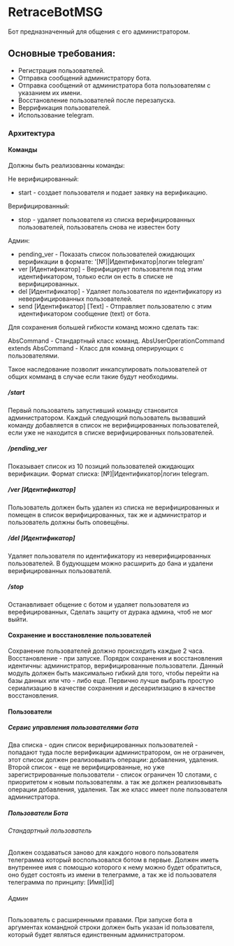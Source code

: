 # RetraceBotMSG

Бот предназначенный для общения с его администратором.

## Основные требования:
* Регистрация пользователей.
* Отправка сообщений администратору бота.
* Отправка сообщений от администратора бота пользователям с указанием их имени.
* Восстановление пользователей после перезапуска.
* Веррификация пользователей.
* Использование telegram.

### Архитектура

#### Команды
Должны быть реализованны команды:

Не верифицированный: 
* start - создает пользователя и подает заявку на верификацию.

Верифицированный:
* stop - удаляет пользователя из списка верифицированных пользователей, пользователь снова не известен
боту

Админ:
* pending_ver - Показать список пользователей ожидающих верификации в формате: 
'[№]|Идентификатор|логин telegram' 
* ver [Идентификатор] - Верифицирует пользователя под этим идентификатором, только если он есть в списке 
не верифицированных.
* del [Идентификатор] - Удаляет пользователя по идентификатору из неверифицированных пользователей.
* send [Идентификатор] [Text] - Отправляет пользователю с этим идентификатором сообщение (text)
от бота.

Для сохранения большей гибкости команд можно сделать так:

AbsCommand - Стандартный класс команд.
AbsUserOperationCommand extends AbsCommand - Класс для команд оперирующих с пользователями.

Такое наследование позволит инкапсулировать пользователей от общих комманд в случае если такие будут необходимы.

##### /start
Первый пользователь запустивший команду становится администратором.
Каждый следующий пользователь вызвавший команду добавляется в список не верифицированных пользователей, 
если уже не находится в списке верифицированных пользователей.

##### /pending_ver
Показывает список из 10 позиций пользователей ожидающих верификации.
Формат списка: [№]|Идентификатор|логин telegram.

##### /ver [Идентификатор]
Пользователь должен быть удален из списка не верифицированных и помещен в список верифицированных, 
так же и администратор и пользователь должны быть оповещёны.

##### /del [Идентификатор]
Удаляет пользователя по идентификатору из неверифицированных пользователей.
В будующщем можно расширить до бана и удалени верифицированных пользователй.

##### /stop
Останавливает общение с ботом и удаляет пользователя из верефицированных,
Сделать защиту от дурака админа, чтоб не мог выйти.

#### Сохранение и восстановление пользователей
Сохранение пользователей должно происходить каждые 2 часа. Восстановление - при запуске.
Порядок сохранения и восстановления идентичны: администратор, верифицированные пользователи.
Данный модуль должен быть максимально гибкий для того, чтобы перейти на базы данных или что - либо еще.
Первично лучше выбрать простую сериализацию в качестве сохранения и десеарилизацию в качестве восстановления.

#### Пользователи

##### Сервис управления пользователями бота
Два списка - один список верифицированных пользователей - попадают туда после верификации администратором,
он не ограничен, этот список должен реализовывать операции: добавления, удаления.
Второй список - еще не верифицированные, но уже зарегистрированные пользователи - список ограничен 10 слотами,
с приоритетом к новым пользователям.
а так же должен реализовывать операции добавления, удаления.
Так же класс имеет поле пользователя администратора.

##### Пользователи Бота

###### Стандартный пользователь  
Должен создаваться заново для каждого нового пользователя телеграмма который воспользовался ботом в первые.
Должен иметь внутреннее имя с помощью которого к нему можно будет обратиться, оно будет состоять из имени в
телеграмме, а так же id пользователя телеграмма по принципу: [Имя][id]

###### Админ
Пользователь с расширенными правами. 
При запуске бота в аргументах командной строки должен быть указан id пользователя, который будет являться 
единственным администратором. 
